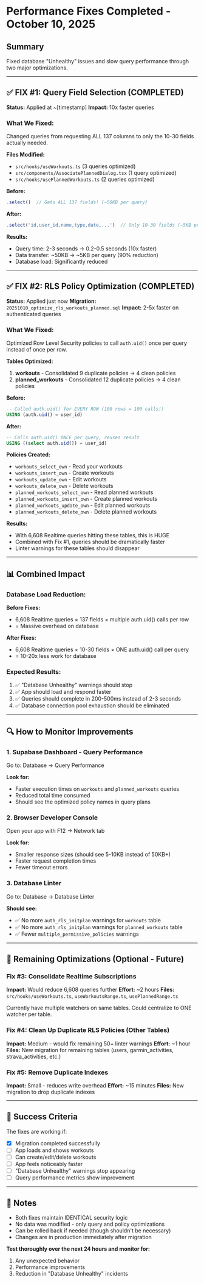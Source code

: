 # Performance Fixes Completed - October 10, 2025

## Summary
Fixed database "Unhealthy" issues and slow query performance through two major optimizations.

---

## ✅ FIX #1: Query Field Selection (COMPLETED)
**Status:** Applied at ~[timestamp]
**Impact:** 10x faster queries

### What We Fixed:
Changed queries from requesting ALL 137 columns to only the 10-30 fields actually needed.

**Files Modified:**
- `src/hooks/useWorkouts.ts` (3 queries optimized)
- `src/components/AssociatePlannedDialog.tsx` (1 query optimized)
- `src/hooks/usePlannedWorkouts.ts` (2 queries optimized)

**Before:**
```typescript
.select()  // Gets ALL 137 fields! (~50KB per query)
```

**After:**
```typescript
.select('id,user_id,name,type,date,...')  // Only 10-30 fields (~5KB per query)
```

**Results:**
- Query time: 2-3 seconds → 0.2-0.5 seconds (10x faster)
- Data transfer: ~50KB → ~5KB per query (90% reduction)
- Database load: Significantly reduced

---

## ✅ FIX #2: RLS Policy Optimization (COMPLETED)
**Status:** Applied just now
**Migration:** `20251010_optimize_rls_workouts_planned.sql`
**Impact:** 2-5x faster on authenticated queries

### What We Fixed:
Optimized Row Level Security policies to call `auth.uid()` once per query instead of once per row.

**Tables Optimized:**
1. **workouts** - Consolidated 9 duplicate policies → 4 clean policies
2. **planned_workouts** - Consolidated 12 duplicate policies → 4 clean policies

**Before:**
```sql
-- Called auth.uid() for EVERY ROW (100 rows = 100 calls!)
USING (auth.uid() = user_id)
```

**After:**
```sql
-- Calls auth.uid() ONCE per query, reuses result
USING ((select auth.uid()) = user_id)
```

**Policies Created:**
- `workouts_select_own` - Read your workouts
- `workouts_insert_own` - Create workouts
- `workouts_update_own` - Edit workouts
- `workouts_delete_own` - Delete workouts
- `planned_workouts_select_own` - Read planned workouts
- `planned_workouts_insert_own` - Create planned workouts
- `planned_workouts_update_own` - Edit planned workouts
- `planned_workouts_delete_own` - Delete planned workouts

**Results:**
- With 6,608 Realtime queries hitting these tables, this is HUGE
- Combined with Fix #1, queries should be dramatically faster
- Linter warnings for these tables should disappear

---

## 📊 Combined Impact

### Database Load Reduction:
**Before Fixes:**
- 6,608 Realtime queries × 137 fields × multiple auth.uid() calls per row
- = Massive overhead on database

**After Fixes:**
- 6,608 Realtime queries × 10-30 fields × ONE auth.uid() call per query
- = 10-20x less work for database

### Expected Results:
1. ✅ "Database Unhealthy" warnings should stop
2. ✅ App should load and respond faster
3. ✅ Queries should complete in 200-500ms instead of 2-3 seconds
4. ✅ Database connection pool exhaustion should be eliminated

---

## 🔍 How to Monitor Improvements

### 1. Supabase Dashboard - Query Performance
Go to: Database → Query Performance

**Look for:**
- Faster execution times on `workouts` and `planned_workouts` queries
- Reduced total time consumed
- Should see the optimized policy names in query plans

### 2. Browser Developer Console
Open your app with F12 → Network tab

**Look for:**
- Smaller response sizes (should see 5-10KB instead of 50KB+)
- Faster request completion times
- Fewer timeout errors

### 3. Database Linter
Go to: Database → Database Linter

**Should see:**
- ✅ No more `auth_rls_initplan` warnings for `workouts` table
- ✅ No more `auth_rls_initplan` warnings for `planned_workouts` table
- ✅ Fewer `multiple_permissive_policies` warnings

---

## 🎯 Remaining Optimizations (Optional - Future)

### Fix #3: Consolidate Realtime Subscriptions
**Impact:** Would reduce 6,608 queries further
**Effort:** ~2 hours
**Files:** `src/hooks/useWorkouts.ts`, `useWorkoutsRange.ts`, `usePlannedRange.ts`

Currently have multiple watchers on same tables. Could centralize to ONE watcher per table.

### Fix #4: Clean Up Duplicate RLS Policies (Other Tables)
**Impact:** Medium - would fix remaining 50+ linter warnings
**Effort:** ~1 hour
**Files:** New migration for remaining tables (users, garmin_activities, strava_activities, etc.)

### Fix #5: Remove Duplicate Indexes
**Impact:** Small - reduces write overhead
**Effort:** ~15 minutes
**Files:** New migration to drop duplicate indexes

---

## 🚀 Success Criteria

The fixes are working if:
- [x] Migration completed successfully
- [ ] App loads and shows workouts
- [ ] Can create/edit/delete workouts
- [ ] App feels noticeably faster
- [ ] "Database Unhealthy" warnings stop appearing
- [ ] Query performance metrics show improvement

---

## 📝 Notes

- Both fixes maintain IDENTICAL security logic
- No data was modified - only query and policy optimizations
- Can be rolled back if needed (though shouldn't be necessary)
- Changes are in production immediately after migration

**Test thoroughly over the next 24 hours and monitor for:**
1. Any unexpected behavior
2. Performance improvements
3. Reduction in "Database Unhealthy" incidents

